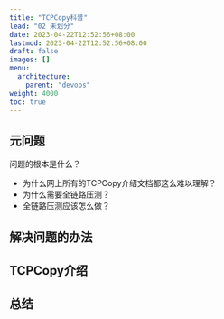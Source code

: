 ```yaml
---
title: "TCPCopy科普"
lead: "02 未划分"
date: 2023-04-22T12:52:56+08:00
lastmod: 2023-04-22T12:52:56+08:00
draft: false
images: []
menu:
  architecture:
    parent: "devops"
weight: 4000
toc: true
---
```


## 元问题

问题的根本是什么？

- 为什么网上所有的TCPCopy介绍文档都这么难以理解？
- 为什么需要全链路压测？
- 全链路压测应该怎么做？

## 解决问题的办法

## TCPCopy介绍

## 总结
